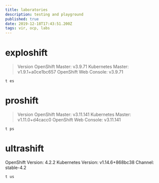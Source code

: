 ```yaml
---
title: laboratories
description: testing and playground 
published: true
date: 2019-12-18T17:43:51.200Z
tags: vir, ocp, labs
---
```


# exploshift

> Version
> OpenShift Master: v3.9.71 
> Kubernetes Master: v1.9.1+a0ce1bc657 
> OpenShift Web Console: v3.9.71 

```
t es
```


# proshift

> Version
> OpenShift Master: v3.11.141 
> Kubernetes Master: v1.11.0+d4cacc0 
> OpenShift Web Console: v3.11.141 


```
t ps
```


# ultrashift
OpenShift Version: 4.2.2
Kubernetes Version: v1.14.6+868bc38
Channel: stable-4.2

```
t us
```


